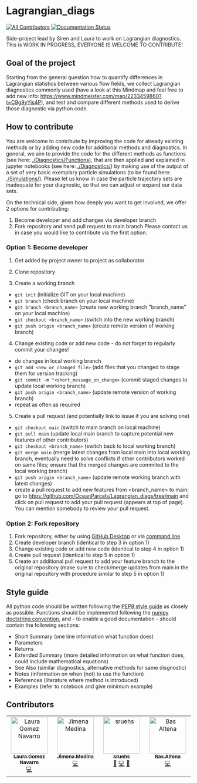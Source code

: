 # Lagrangian_diags
[![All Contributors](https://img.shields.io/badge/all_contributors-4-orange.svg?style=flat-square)](#contributors-)
[![Documentation Status](https://readthedocs.org/projects/lagrangian-diags/badge/?version=latest)](https://lagrangian-diags.readthedocs.io/en/latest/?badge=latest)

Side-project lead by Siren and Laura to work on Lagrangian diagnostics.
This is WORK IN PROGRESS, EVERYONE IS WELCOME TO CONTRIBUTE! 

## Goal of the project
Starting from the general question how to quantify differences in Lagrangian statistics between 
various flow fields, we collect Lagrangian diagnostics commonly used (have a look at this Mindmap and feel free to add 
new info: https://www.mindmeister.com/map/2233459860?t=C9g9yYis4P), and test and compare different methods used to derive 
those diagnostic via python code.

## How to contribute
You are welcome to contribute by improving the code for already existing methods or by adding new code for additional methods and diagnostics. In general, we aim to provide the code for the different methods as functions (see here: [./Diagnostics/Functions](https://github.com/OceanParcels/Lagrangian_diags/tree/main/Diagnostics/Functions)), that are then applied and explained in jupyter notebooks (see here: [./Diagnostics/](https://github.com/OceanParcels/Lagrangian_diags/tree/main/Diagnostics/)) by making use of the output of a set of very basic exemplary particle simulations (to be found here: [./Simulations/](https://github.com/OceanParcels/Lagrangian_diags/tree/main/Simulations)). Please let us know in case the particle trajectory sets are inadequate for your diagnostic, so that we can adjust or expand our data sets. 

On the technical side, given how deeply you want to get involved, we offer 2 options for contributing:
1. Become developer and add changes via developer branch
2. Fork repository and send pull request to main branch
Please contact us in case you would like to contribute via the first option.

### Option 1: Become developer

1. Get added by project owner to project as collaborator
   
2. Clone repository
   
3. Create a working branch
-  ```git init``` (initialize GIT on your local machine)
-  ```git branch``` (check branch on your local machine)
-  ```git branch <branch_name>``` (create new working branch "branch_name" on your local machine)
-  ```git checkout <branch_name>``` (switch into the new working branch)
-  ```git push origin <branch_name>``` (create remote version of working branch)

4. Change existing code or add new code - do not forget to regularly commit your changes!
- do changes in local working branch
- ```git add <new_or_changed_file>``` (add files that you changed to stage them for version tracking)
- ```git commit -m "<short_message_on_change>``` (commit staged changes to update local working branch)
- ```git push origin <branch_name>``` (update remote version of working branch)
- repeat as often as required
  
5. Create a pull request (and potentially link to issue if you are solving one)
- ```git checkout main``` (switch to main branch on local machine)
- ```git pull main``` (update local main branch to capture potential new features of other contributors)
- ```git checkout <branch_name>``` (switch back to local working branch)
- ```git merge main``` (merge latest changes from local main into local working branch, eventually need to solve conflicts if other contributors worked on same files; ensure that the merged changes are commited to the local working branch)
- ```git push origin <branch_name>``` (update remote working branch with latest changes)
- create a pull request to add new features from <branch_name> to main: go to https://github.com/OceanParcels/Lagrangian_diags/tree/main and click on pull request to add your pull request (appears at top of page).  You can mention somebody to review your pull request.
  
### Option 2: Fork repository
1. Fork repository, either by using [GitHub Desktop](https://docs.github.com/en/desktop/contributing-and-collaborating-using-github-desktop/adding-and-cloning-repositories/cloning-and-forking-repositories-from-github-desktop) or via [command line](https://docs.github.com/en/get-started/quickstart/fork-a-repo#fork-an-example-repository)
2. Create developer branch (identical to step 3 in option 1)
3. Change existing code or add new code (identical to step 4 in option 1)
4. Create pull request (identical to step 5 in option 1)
5. Create an additional pull request to add your feature branch to the original repository (make sure to check/merge updates from main in the original repository with procedure similar to step 5 in option 1)


## Style guide
All python code should be written following the [PEP8 style guide](https://peps.python.org/pep-0008/) as closely as possible. Functions should be implemented following the [numpy doctstring convention](https://numpydoc.readthedocs.io/en/latest/format.html), and - to enable a good documentation - should contain the following sections:
- Short Summary (one line information what function does)
- Parameters
- Returns
- Extended Summary (more detailed information on what function does, could include mathematical equations)
- See Also (similar diagnostics, alternative methods for same disgnostic)
- Notes (information on when (not) to use the function) 
- References (literature where method is introduced)
- Examples (refer to notebook and give minimum example) 


## Contributors

<!-- ALL-CONTRIBUTORS-LIST:START - Do not remove or modify this section -->
<!-- prettier-ignore-start -->
<!-- markdownlint-disable -->
<table>
  <tbody>
    <tr>
      <td align="center" valign="top" width="14.28%"><a href="https://github.com/LauraGomezNavarro"><img src="https://avatars.githubusercontent.com/u/20359692?v=4?s=100" width="100px;" alt="Laura Gomez Navarro"/><br /><sub><b>Laura Gomez Navarro</b></sub></a><br /><a href="https://github.com/OceanParcels/Lagrangian_diags/commits?author=LauraGomezNavarro" title="Code">💻</a></td>
      <td align="center" valign="top" width="14.28%"><a href="https://github.com/jimena-medinarubio"><img src="https://avatars.githubusercontent.com/u/101462540?v=4?s=100" width="100px;" alt="Jimena Medina"/><br /><sub><b>Jimena Medina</b></sub></a><br /><a href="https://github.com/OceanParcels/Lagrangian_diags/commits?author=jimena-medinarubio" title="Code">💻</a></td>
      <td align="center" valign="top" width="14.28%"><a href="https://github.com/sruehs"><img src="https://avatars.githubusercontent.com/u/33282992?v=4?s=100" width="100px;" alt="sruehs"/><br /><sub><b>sruehs</b></sub></a><br /><a href="#ideas-sruehs" title="Ideas, Planning, & Feedback">🤔</a> <a href="https://github.com/OceanParcels/Lagrangian_diags/commits?author=sruehs" title="Code">💻</a> <a href="#projectManagement-sruehs" title="Project Management">📆</a></td>
      <td align="center" valign="top" width="14.28%"><a href="https://www.uu.nl/staff/BAltena"><img src="https://avatars.githubusercontent.com/u/64000582?v=4?s=100" width="100px;" alt="Bas Altena"/><br /><sub><b>Bas Altena</b></sub></a><br /><a href="https://github.com/OceanParcels/Lagrangian_diags/commits?author=dicaearchus" title="Code">💻</a></td>
    </tr>
  </tbody>
</table>

<!-- markdownlint-restore -->
<!-- prettier-ignore-end -->

<!-- ALL-CONTRIBUTORS-LIST:END -->
<!-- prettier-ignore-start -->
<!-- markdownlint-disable -->

<!-- markdownlint-restore -->
<!-- prettier-ignore-end -->

<!-- ALL-CONTRIBUTORS-LIST:END -->
